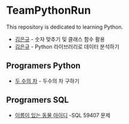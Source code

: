 # TeamPythonRun
This repository is dedicated to learning Python.

- [김은규](docs/eungyukim/RandomNumber.md) - 숫자 맞추기 및 클래스 함수 활용
- [김은규](docs/eungyukim/CrimeOccurrence.md) - Python 라이브러리로 데이터 분석하기

## Programers Python
- [두 수의 차](docs/eungyukim/Substaction.md) - 두수의 차 구하기

## Programers SQL
- [이름이 있는 동물 아이디](docs/eungyukim/SQL_59407.md) -SQL 59407 문제
